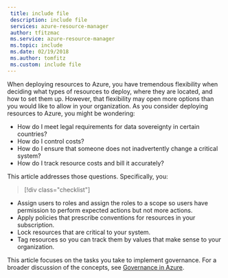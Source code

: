 ```yaml
---
 title: include file
 description: include file
 services: azure-resource-manager
 author: tfitzmac
 ms.service: azure-resource-manager
 ms.topic: include
 ms.date: 02/19/2018
 ms.author: tomfitz
 ms.custom: include file
---
```


When deploying resources to Azure, you have tremendous flexibility when deciding what types of resources to deploy, where they are located, and how to set them up. However, that flexibility may open more options than you would like to allow in your organization. As you consider deploying resources to Azure, you might be wondering:

* How do I meet legal requirements for data sovereignty in certain countries?
* How do I control costs?
* How do I ensure that someone does not inadvertently change a critical system?
* How do I track resource costs and bill it accurately?

This article addresses those questions. Specifically, you:

> [!div class="checklist"]
* Assign users to roles and assign the roles to a scope so users have permission to perform expected actions but not more actions.
* Apply policies that prescribe conventions for resources in your subscription.
* Lock resources that are critical to your system.
* Tag resources so you can track them by values that make sense to your organization.

This article focuses on the tasks you take to implement governance. For a broader discussion of the concepts, see [Governance in Azure](../articles/security/governance-in-azure.md). 
